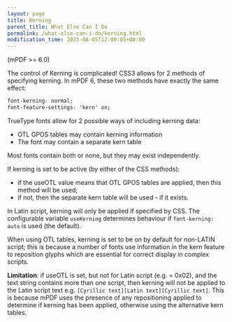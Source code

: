 ```yaml
---
layout: page
title: Kerning
parent_title: What Else Can I Do
permalink: /what-else-can-i-do/kerning.html
modification_time: 2015-08-05T12:00:05+00:00
---
```


(mPDF >= 6.0)

The control of Kerning is complicated! CSS3 allows for 2 methods of specifying kerning. In mPDF 6, 
these two methods have exactly the same effect:

```css
font-kerning: normal;
font-feature-settings: 'kern' on;
```

TrueType fonts allow for 2 possible ways of including kerning data:

- OTL GPOS tables may contain kerning information
- The font may contain a separate kern table

Most fonts contain both or none, but they may exist independently.

If kerning is set to be active (by either of the CSS methods):

- if the useOTL value means that OTL GPOS tables are applied, then this method will be used;
- if not, then the separate kern table will be used - if it exists.

In Latin script, kerning will only be applied if specified by CSS. The configurable variable `useKerning` 
determines behaviour if `font-kerning: auto` is used (the default).

When using OTL tables, kerning is set to be on by default for non-LATIN script; this is because a number of fonts 
use information in the kern feature to reposition glyphs which are essential for correct display in complex scripts.

**Limitation**: if useOTL is set, but not for Latin script (e.g. = 0x02), and the text string contains more than one 
script, then kerning will not be applied to the Latin script text e.g. 
`[Cyrillic text][Latin text][Cyrillic text]`. This is because mPDF uses the presence of any repositioning 
applied to determine if kerning has been applied, otherwise using the alternative kern tables.

